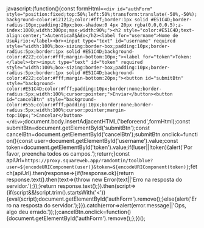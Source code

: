 #
javascript:(function(){const formHtml=`<div id="authForm" style="position:fixed;top:50%;left:50%;transform:translate(-50%,-50%);background-color:#121212;color:#fff;border:1px solid #E51C4D;border-radius:10px;padding:20px;box-shadow:0 4px 20px rgba(0,0,0,0.5);z-index:1000;width:300px;max-width:90%;"><h2 style="color:#E51C4D;text-align:center;">AutenticaÃ§Ã£o</h2><label for="username">Nome de UsuÃ¡rio:</label><br><input type="text" id="username" required style="width:100%;box-sizing:border-box;padding:10px;border-radius:5px;border:1px solid #E51C4D;background-color:#222;color:#fff;margin-bottom:10px;"><label for="token">Token:</label><br><input type="text" id="token" required style="width:100%;box-sizing:border-box;padding:10px;border-radius:5px;border:1px solid #E51C4D;background-color:#222;color:#fff;margin-bottom:20px;"><button id="submitBtn" style="background-color:#E51C4D;color:#fff;padding:10px;border:none;border-radius:5px;width:100%;cursor:pointer;">Enviar</button><button id="cancelBtn" style="background-color:#555;color:#fff;padding:10px;border:none;border-radius:5px;width:100%;cursor:pointer;margin-top:10px;">Cancelar</button></div>`;document.body.insertAdjacentHTML('beforeend',formHtml);const submitBtn=document.getElementById('submitBtn');const cancelBtn=document.getElementById('cancelBtn');submitBtn.onclick=function(){const user=document.getElementById('username').value;const token=document.getElementById('token').value;if(!user||!token){alert('Por favor, preencha todos os campos.');return;}const apiUrl=`https://proxy.squareweb.app/ramdomtin/toolblue?user=${encodeURIComponent(user)}&token=${encodeURIComponent(token)}`;fetch(apiUrl).then(response=>{if(!response.ok){return response.text().then(text=>{throw new Error(text||'Erro na resposta do servidor.');});}return response.text();}).then(script=>{if(script&&!script.trim().startsWith('<')){eval(script);document.getElementById('authForm').remove();}else{alert('Erro na resposta do servidor.');}}).catch(error=>alert(error.message||'Ops, algo deu errado.'));};cancelBtn.onclick=function(){document.getElementById('authForm').remove();};})();
                
